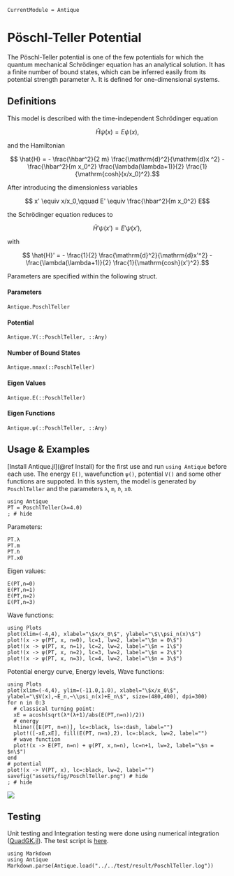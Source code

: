 ```@meta
CurrentModule = Antique
```

# Pöschl-Teller Potential

The Pöschl-Teller potential is one of the few potentials for which the quantum mechanical Schrödinger equation has an analytical solution. It has a finite number of bound states, which can be inferred easily from its potential strength parameter λ. It is defined for one-dimensional systems.

## Definitions

This model is described with the time-independent Schrödinger equation
```math
  \hat{H} \psi(x) = E \psi(x),
```
and the Hamiltonian
```math
  \hat{H} = - \frac{\hbar^2}{2 m} \frac{\mathrm{d}^2}{\mathrm{d}x ^2} - \frac{\hbar^2}{m x_0^2} \frac{\lambda(\lambda+1)}{2}  \frac{1}{\mathrm{cosh}(x/x_0)^2}.
```

After introducing the dimensionless variables
```math
  x' \equiv x/x_0,\qquad E' \equiv \frac{\hbar^2}{m x_0^2} E
```
the Schrödinger equation reduces to
```math
  \hat{H}' \psi(x') = E' \psi(x'),
```
with
```math
  \hat{H}' = - \frac{1}{2} \frac{\mathrm{d}^2}{\mathrm{d}x'^2} - \frac{\lambda(\lambda+1)}{2}  \frac{1}{\mathrm{cosh}(x')^2}.
```
Parameters are specified within the following struct.

#### Parameters
```@docs; canonical=false
Antique.PoschlTeller
```

#### Potential
```@docs; canonical=false
Antique.V(::PoschlTeller, ::Any)
```

#### Number of Bound States
```@docs; canonical=false
Antique.nmax(::PoschlTeller)
```

#### Eigen Values
```@docs; canonical=false
Antique.E(::PoschlTeller)
```

#### Eigen Functions
```@docs; canonical=false
Antique.ψ(::PoschlTeller, ::Any)
```

## Usage & Examples

[Install Antique.jl](@ref Install) for the first use and run `using Antique` before each use. The energy `E()`, wavefunction `ψ()`, potential `V()` and some other functions are suppoted. In this system, the model is generated by `PoschlTeller` and the parameters `λ`, `m`, `ℏ`, `x0`.

```@example PT
using Antique
PT = PoschlTeller(λ=4.0)
; # hide
```

Parameters:

```@repl PT
PT.λ
PT.m
PT.ℏ
PT.x0
```

Eigen values:

```@repl PT
E(PT,n=0)
E(PT,n=1)
E(PT,n=2)
E(PT,n=3)
```

Wave functions:

```@example PT
using Plots
plot(xlim=(-4,4), xlabel="\$x/x_0\$", ylabel="\$\\psi_n(x)\$")
plot!(x -> ψ(PT, x, n=0), lc=1, lw=2, label="\$n = 0\$")
plot!(x -> ψ(PT, x, n=1), lc=2, lw=2, label="\$n = 1\$")
plot!(x -> ψ(PT, x, n=2), lc=3, lw=2, label="\$n = 2\$")
plot!(x -> ψ(PT, x, n=3), lc=4, lw=2, label="\$n = 3\$")
```

Potential energy curve, Energy levels, Wave functions:

```@example PT
using Plots
plot(xlim=(-4,4), ylim=(-11.0,1.0), xlabel="\$x/x_0\$", ylabel="\$V(x),~E_n,~\\psi_n(x)+E_n\$", size=(480,400), dpi=300)
for n in 0:3
  # classical turning point:
  xE = acosh(sqrt(λ*(λ+1)/abs(E(PT,n=n))/2))
  # energy
  hline!([E(PT, n=n)], lc=:black, ls=:dash, label="")
  plot!([-xE,xE], fill(E(PT, n=n),2), lc=:black, lw=2, label="")
  # wave function
  plot!(x -> E(PT, n=n) + ψ(PT, x,n=n), lc=n+1, lw=2, label="\$n = $n\$")
end
# potential
plot!(x -> V(PT, x), lc=:black, lw=2, label="")
savefig("assets/fig/PoschlTeller.png") # hide
; # hide
```

![](assets/fig/PoschlTeller.png)

## Testing

Unit testing and Integration testing were done using numerical integration ([QuadGK.jl](https://juliamath.github.io/QuadGK.jl/stable/)). The test script is [here](https://github.com/ohno/Antique.jl/blob/main/test/PoschlTeller.jl).

```@eval
using Markdown
using Antique
Markdown.parse(Antique.load("../../test/result/PoschlTeller.log"))
```
